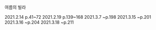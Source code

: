 여름의 빌라

2021.2.14 p.41~72
2021.2.19 p.139~168
2021.3.7 ~p.198
2021.3.15 ~p.201
2021.3.16 ~p.204
2021.3.18 ~p.211